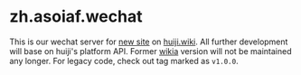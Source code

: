 # zh.asoiaf.wechat
This is our wechat server for [new site](http://asoiaf.huiji.wiki "asoiaf.huiji.wiki") on [huiji.wiki](http://huiji.wiki "huiji.wiki?"). All further development will base on huiji's platform API. Former [wikia](http://zh.asoiaf.wikia.com "zh.asoiaf.wikia.com") version will not be maintained any longer. For legacy code, check out tag marked as `v1.0.0`.
